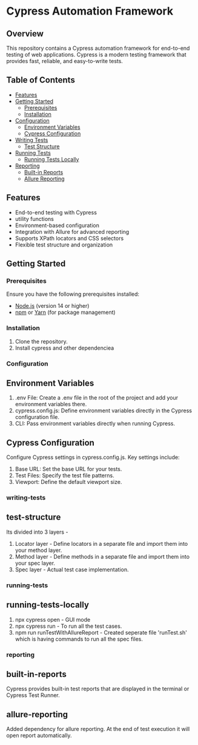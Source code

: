 # Cypress Automation Framework

## Overview

This repository contains a Cypress automation framework for end-to-end testing of web applications. Cypress is a modern testing framework that provides fast, reliable, and easy-to-write tests.

## Table of Contents

- [Features](#features)
- [Getting Started](#getting-started)
  - [Prerequisites](#prerequisites)
  - [Installation](#installation)
- [Configuration](#configuration)
  - [Environment Variables](#environment-variables)
  - [Cypress Configuration](#cypress-configuration)
- [Writing Tests](#writing-tests)
  - [Test Structure](#test-structure)
- [Running Tests](#running-tests)
  - [Running Tests Locally](#running-tests-locally)
- [Reporting](#reporting)
  - [Built-in Reports](#built-in-reports)
  - [Allure Reporting](#allure-reporting)

## Features

- End-to-end testing with Cypress
- utility functions
- Environment-based configuration
- Integration with Allure for advanced reporting
- Supports XPath locators and CSS selectors
- Flexible test structure and organization

## Getting Started

### Prerequisites

Ensure you have the following prerequisites installed:

- [Node.js](https://nodejs.org/) (version 14 or higher)
- [npm](https://www.npmjs.com/) or [Yarn](https://yarnpkg.com/) (for package management)

### Installation

1. Clone the repository.
2. Install cypress and other dependenciea


### Configuration

## Environment Variables

1. .env File: Create a .env file in the root of the project and add your environment variables there.
2. cypress.config.js: Define environment variables directly in the Cypress configuration file.
3. CLI: Pass environment variables directly when running Cypress.

## Cypress Configuration

Configure Cypress settings in cypress.config.js. Key settings include:

1. Base URL: Set the base URL for your tests.
2. Test Files: Specify the test file patterns.
3. Viewport: Define the default viewport size.

### writing-tests

## test-structure

Its divided into 3 layers - 

1. Locator layer - Define locators in a separate file and import them into your method layer.
2. Method layer - Define methods in a separate file and import them into your spec layer.
3. Spec layer - Actual test case implementation.


### running-tests

## running-tests-locally

1. npx cypress open - GUI mode
2. npx cypress run - To run all the test cases.
3. npm run runTestWithAllureReport - 
Created seperate file 'runTest.sh' which is having commands to run all the spec files.

### reporting

## built-in-reports 
Cypress provides built-in test reports that are displayed in the terminal or Cypress Test Runner.

## allure-reporting
Added dependency for allure reporting. At the end of test execution it will open report automatically.
